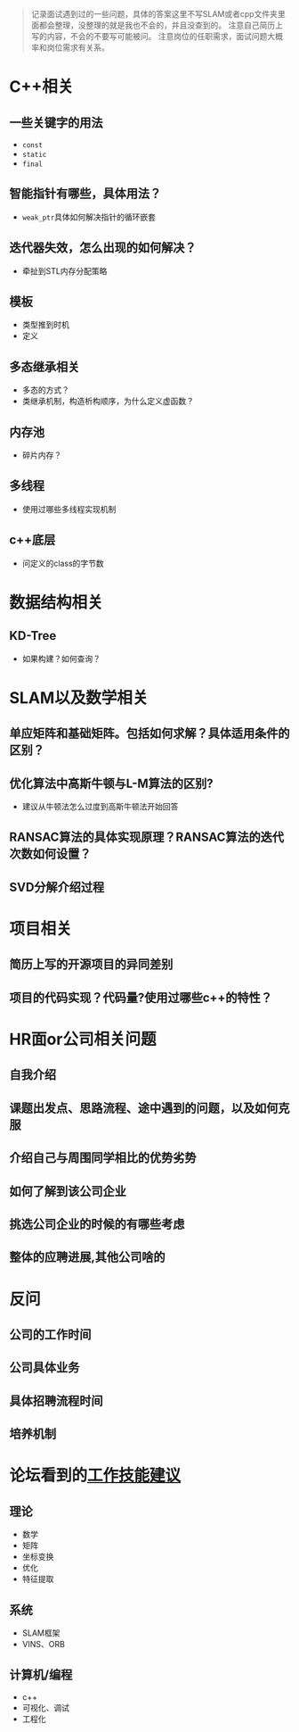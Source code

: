 > 记录面试遇到过的一些问题，具体的答案这里不写SLAM或者cpp文件夹里面都会整理，没整理的就是我也不会的，并且没查到的。
> 注意自己简历上写的内容，不会的不要写可能被问。
> 注意岗位的任职需求，面试问题大概率和岗位需求有关系。
# C++相关
## 一些关键字的用法
- `const`
- `static`
- `final`
## 智能指针有哪些，具体用法？
- `weak_ptr`具体如何解决指针的循环嵌套
## 迭代器失效，怎么出现的如何解决？
- 牵扯到STL内存分配策略
## 模板
- 类型推到时机
- 定义
## 多态继承相关
- 多态的方式？
- 类继承机制，构造析构顺序，为什么定义虚函数？
## 内存池
- 碎片内存？
## 多线程
- 使用过哪些多线程实现机制
## c++底层
- 问定义的class的字节数

# 数据结构相关
## KD-Tree
- 如果构建？如何查询？

# SLAM以及数学相关
## 单应矩阵和基础矩阵。包括如何求解？具体适用条件的区别？

## 优化算法中高斯牛顿与L-M算法的区别?
- 建议从牛顿法怎么过度到高斯牛顿法开始回答

## RANSAC算法的具体实现原理？RANSAC算法的迭代次数如何设置？

## SVD分解介绍过程

# 项目相关
## 简历上写的开源项目的异同差别
## 项目的代码实现？代码量?使用过哪些c++的特性？

# HR面or公司相关问题
## 自我介绍
## 课题出发点、思路流程、途中遇到的问题，以及如何克服
## 介绍自己与周围同学相比的优势劣势
## 如何了解到该公司企业
## 挑选公司企业的时候的有哪些考虑
## 整体的应聘进展,其他公司啥的

# 反问
## 公司的工作时间
## 公司具体业务
## 具体招聘流程时间
## 培养机制



# 论坛看到的[工作技能建议](https://www.bilibili.com/video/BV1MV4y1J7xW/?spm_id_from=pageDriver&vd_source=d2698384821931f16375af13c5b44a9f)
## 理论
- 数学
- 矩阵
- 坐标变换
- 优化
- 特征提取
## 系统
- SLAM框架
- VINS、ORB
## 计算机/编程
- c++
- 可视化、调试
- 工程化
